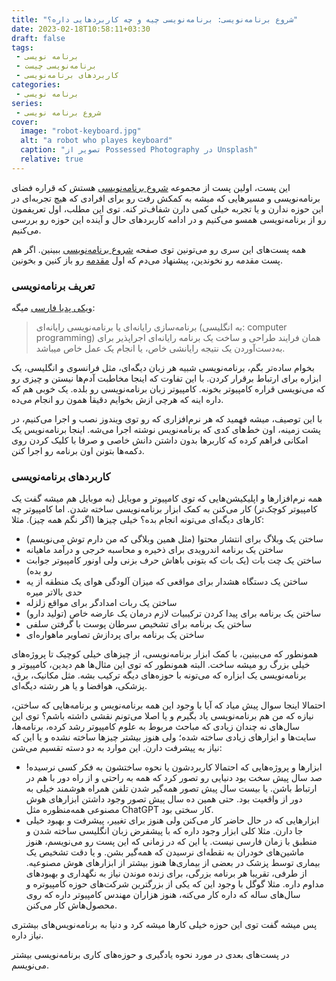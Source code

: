 ```yaml
---
title: "شروع برنامه‌نویسی: برنامه‌نویسی چیه و چه کاربردهایی داره؟"
date: 2023-02-18T10:58:11+03:30
draft: false
tags: 
 - برنامه نویسی
 - برنامه‌نویسی چیست
 - کاربردهای برنامه‌نویسی
categories:
 - برنامه نویسی
series:
 - شروع برنامه نویسی
cover:
  image: "robot-keyboard.jpg"
  alt: "a robot who playes keyboard"
  caption: "تصویر از Possessed Photography در Unsplash"
  relative: true
---
```

این پست، اولین پست از مجموعه [شروع برنامه‌نویسی](/fa/series/%D8%B4%D8%B1%D9%88%D8%B9-%D8%A8%D8%B1%D9%86%D8%A7%D9%85%D9%87-%D9%86%D9%88%DB%8C%D8%B3%DB%8C/) هستش که قراره فضای برنامه‌نویسی و مسیرهایی که میشه به کمکش رفت رو برای افرادی که هیچ تجربه‌ای در این حوزه ندارن و یا تجربه خیلی کمی دارن شفاف‌تر کنه.
توی این مطلب، اول تعریفمون رو از برنامه‌نویسی همسو می‌کنیم و در ادامه کاربردهای حال و آینده این حوزه رو بررسی می‌کنیم.

همه پست‌های این سری رو می‌تونین توی صفحه [شروع برنامه‌نویسی](/fa/series/%D8%B4%D8%B1%D9%88%D8%B9-%D8%A8%D8%B1%D9%86%D8%A7%D9%85%D9%87-%D9%86%D9%88%DB%8C%D8%B3%DB%8C/) ببینین.
اگر هم پست مقدمه رو نخوندین، پیشنهاد می‌دم که اول [مقدمه](/fa/blog/شروع-برنامه-نویسی/مقدمه/) رو باز کنین و بخونین.

### تعریف برنامه‌نویسی
[ویکی پدیا فارسی](https://fa.wikipedia.org/wiki/%D8%A8%D8%B1%D9%86%D8%A7%D9%85%D9%87%E2%80%8C%D9%86%D9%88%DB%8C%D8%B3%DB%8C_%D8%B1%D8%A7%DB%8C%D8%A7%D9%86%D9%87%E2%80%8C%D8%A7%DB%8C) میگه:
> برنامه‌سازی رایانه‌ای یا برنامه‌نویسی رایانه‌ای (به انگلیسی: computer programming) همان فرایند طراحی و ساخت یک برنامه رایانه‌ای اجراپذیر برای به‌دست‌آوردن یک نتیجه رایانشی خاص، یا انجام یک عمل خاص میباشد.

بخوام ساده‌تر بگم، برنامه‌نویسی شبیه هر زبان دیگه‌ای، مثل فرانسوی و انگلیسی، یک ابزاره برای ارتباط برقرار کردن. با این تفاوت‌ که اینجا مخاطبت آدم‌ها نیستن و چیزی رو که می‌نویسی قراره کامپیوتر بخونه. کامپیوتر زبان برنامه‌نویسی رو بلده. یک خوبی هم که داره اینه که هرچی ازش بخوایم دقیقا همون رو انجام می‌ده.
 
با این توصیف، میشه فهمید که هر نرم‌افزاری که رو توی ویندوز نصب و اجرا می‌کنیم، در پشت زمینه، اون خط‌های کدی که برنامه‌نویس نوشته اجرا می‌شه. اینجا برنامه‌نویس یک امکانی فراهم کرده که کاربرها بدون داشتن دانش خاصی و صرفا با کلیک کردن روی دکمه‌ها بتونن اون برنامه‌ رو اجرا کنن.

### کاربردهای برنامه‌نویسی
همه نرم‌افزارها و اپلیکیشن‌هایی که توی کامپیوتر و موبایل (به موبایل هم میشه گفت یک کامپیوتر کوچک‌تر) کار می‌کنن به کمک ابزار برنامه‌نویسی ساخته شدن. اما کامپیوتر چه کارهای دیگه‌ای می‌تونه انجام بده؟ خیلی چیزها (اگر نگم همه چیز). مثلا:

* ساختن یک وبلاگ برای انتشار محتوا (مثل همین وبلاگی که من دارم توش می‌نویسم)
* ساختن یک برنامه اندرویدی برای ذخیره و محاسبه خرجی و درآمد ماهیانه
* ساختن یک چت بات (یک بات که بتونی باهاش حرف بزنی ولی اونور کامپیوتر جوابت رو بده)
* ساختن یک دستگاه هشدار برای مواقعی که میزان آلودگی هوای یک منطقه از یه حدی بالاتر میره
* ساختن یک ربات امدادگر برای مواقع زلزله
* ساختن یک برنامه برای پیدا کردن ترکیبیات لازم درمان یک عارضه خاص (تولید دارو)
* ساختن یک برنامه برای تشخیص سرطان پوست با گرفتن سلفی
* ساختن یک برنامه برای پردازش تصاویر ماهواره‌ای


همونطور که می‌بینین، با کمک ابزار برنامه‌نویسی، از چیزهای خیلی کوچیک تا پروژه‌های خیلی بزرگ رو میشه ساخت. البته همونطور که توی این مثال‌ها هم دیدین، کامپیوتر و برنامه‌نویسی یک ابزاره که می‌تونه با حوزه‌های دیگه ترکیب بشه. مثل مکانیک، برق، پزشکی، هوافضا و یا هر رشته دیگه‌ای.

احتمالا اینجا سوال پیش میاد که آیا با وجود این همه برنامه‌نویس و برنامه‌هایی که ساختن، نیازه که من هم برنامه‌نویسی یاد بگیرم و یا اصلا می‌تونم نقشی داشته باشم؟ توی این سال‌های نه چندان زیادی که مباحث مربوط به علوم کامپیوتر رشد کرده، برنامه‌ها، سایت‌ها و ابزارهای زیادی ساخته شده؛ ولی هنوز بیشتر چیزها ساخته نشده و یا این که نیاز به پیشرفت دارن. این موارد به دو دسته تقسیم می‌شن:

* ابزارها و پروژه‌هایی که احتمالا کاربردشون یا نحوه ساختشون به فکر کسی نرسیده! صد سال پیش سخت بود دنیایی رو تصور کرد که همه به راحتی و از راه دور با هم در ارتباط باشن. یا بیست سال پیش تصور همه‌گیر شدن تلفن همراه هوشمند خیلی به دور از واقعیت بود. حتی همین ده سال پیش تصور وجود داشتن ابزارهای هوش مصنوعی همه‌منظوره مثل ChatGPT کار سختی بود.
* ابزارهایی که در حال حاضر کار می‌کنن ولی هنوز برای تغییر، پیشرفت و بهبود خیلی جا دارن. مثلا کلی ابزار وجود داره که با پیشفرض زبان انگلیسی ساخته شدن و منطبق با زمان فارسی نیست. یا این که در زمانی که این پست رو می‌نویسم، هنوز ماشین‌های خودران به نقطه‌ای نرسیدن که همه‌گیر بشن. و یا دقت تشخیص یک بیماری توسط پزشک در بعضی از بیماری‌ها هنوز بیشتر از ابزارهای هوش مصنوعیه. از طرفی، تقریبا هر برنامه بزرگی، برای زنده موندن نیاز به نگهداری و بهبودهای مداوم داره. مثلا گوگل با وجود این که یکی از بزرگترین شرکت‌های حوزه کامپیوتره و سال‌های ساله که داره کار می‌کنه، هنوز هزاران مهندس کامپیوتر داره که روی محصول‌هاش کار می‌کنن.

پس میشه گفت توی این حوزه خیلی کارها میشه کرد و دنیا به برنامه‌نویس‌های بیشتری نیاز داره.

در پست‌های بعدی در مورد نحوه یادگیری و حوزه‌های کاری برنامه‌نویسی بیشتر می‌نویسم.